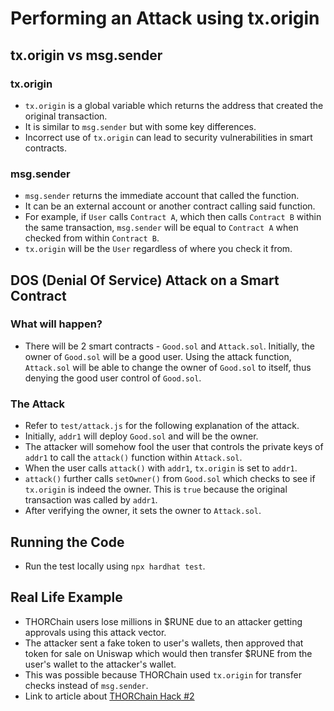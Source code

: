 # Performing an Attack using tx.origin

## tx.origin vs msg.sender
### tx.origin
* `tx.origin` is a global variable which returns the address that created the original transaction.
* It is similar to `msg.sender` but with some key differences.
* Incorrect use of `tx.origin` can lead to security vulnerabilities in smart contracts.

### msg.sender
* `msg.sender` returns the immediate account that called the function.
* It can be an external account or another contract calling said function.
* For example, if `User` calls `Contract A`, which then calls `Contract B` within the same transaction, `msg.sender` will be equal to `Contract A` when checked from within `Contract B`. 
* `tx.origin` will be the `User` regardless of where you check it from.

## DOS (Denial Of Service) Attack on a Smart Contract
### What will happen?
* There will be 2 smart contracts - `Good.sol` and `Attack.sol`.  Initially, the owner of `Good.sol` will be a good user.  Using the attack function, `Attack.sol` will be able to change the owner of `Good.sol` to itself, thus denying the good user control of `Good.sol`.

### The Attack
* Refer to `test/attack.js` for the following explanation of the attack.
* Initially, `addr1` will deploy `Good.sol` and will be the owner.
* The attacker will somehow fool the user that controls the private keys of `addr1` to call the `attack()` function within `Attack.sol`.
* When the user calls `attack()` with `addr1`, `tx.origin` is set to `addr1`.
* `attack()` further calls `setOwner()` from `Good.sol` which checks to see if `tx.origin` is indeed the owner. This is `true` because the original transaction was called by `addr1`.
* After verifying the owner, it sets the owner to `Attack.sol`.

## Running the Code
* Run the test locally using `npx hardhat test`.

## Real Life Example
* THORChain users lose millions in $RUNE due to an attacker getting approvals using this attack vector.
* The attacker sent a fake token to user's wallets, then approved that token for sale on Uniswap which would then transfer $RUNE from the user's wallet to the attacker's wallet.
* This was possible because THORChain used `tx.origin` for transfer checks instead of `msg.sender`.
* Link to article about [THORChain Hack #2](https://rekt.news/thorchain-rekt2/)